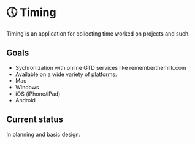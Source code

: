 # 🕔 Timing
Timing is an application for collecting time worked on projects and such.

## Goals
* Sychronization with online GTD services like rememberthemilk.com
* Available on a wide variety of platforms:
 * Mac
 * Windows
 * iOS (iPhone/iPad)
 * Android
## Current status
In planning and basic design.